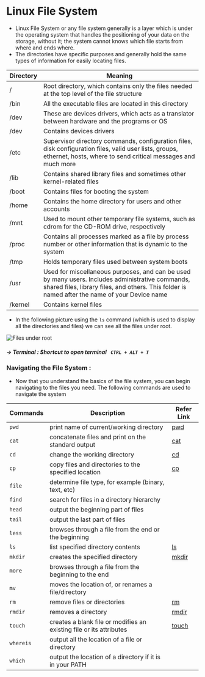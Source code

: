 # Linux File System

* Linux File System or any file system generally is a layer which is under the operating system that handles the positioning of your data on the storage, without it; the system cannot knows which file starts from where and ends where.
* The directories have specific purposes and generally hold the same types of information for easily locating files. 

| Directory | Meaning |
|--|--|
| /| Root directory, which contains only the files needed at the top level of the file structure| 
| /bin | All the executable files are located in this directory |
| /dev | These are devices drivers, which acts as a translator between hardware and the programs or OS|
| /dev | Contains devices drivers |
| /etc | Supervisor directory commands, configuration files, disk configuration files, valid user lists, groups, ethernet, hosts, where to send critical messages and much more|
| /lib | Contains shared library files and sometimes other kernel-related files |
|/boot| Contains files for booting the system|
| /home|Contains the home directory for users and other accounts|
|/mnt|Used to mount other temporary file systems, such as cdrom for the CD-ROM drive, respectively|
|/proc|Contains all processes marked as a file by process number or other information that is dynamic to the system|
|/tmp|Holds temporary files used between system boots|
|/usr|Used for miscellaneous purposes, and can be used by many users. Includes administrative commands, shared files, library files, and others. This folder is named after the name of your Device name|
|/kernel|Contains kernel files|

* In the following picture using the ```ls``` command (which is used to display all the directories and files) we can see all the files under root.

![Files under root](https://user-images.githubusercontent.com/45136496/77253553-0d6c3e00-6c81-11ea-8f61-98edb0f6c832.png)

##### -> Terminal : Shortcut to open terminal ``` CTRL + ALT + T```

### Navigating the File System : 
* Now that you understand the basics of the file system, you can begin navigating to the files you need. The following commands are used to navigate the system

|Commands|Description|Refer Link|
|--|--|--|
|```pwd```|print name of current/working directory | [pwd](https://github.com/anmolmanitripathi/Linux-Commands/blob/master/Commands/pwd.md)|
|```cat```|concatenate files and print on the standard output | [cat](https://github.com/anmolmanitripathi/Linux-Commands/blob/master/Commands/cat.md)|
|```cd```|change the working directory | [cd](https://github.com/anmolmanitripathi/Linux-Commands/blob/master/Commands/cd.md)|
|```cp```|copy files and directories to the specified location | [cp](https://github.com/anmolmanitripathi/Linux-Commands/blob/master/Commands/cp.md)|
|```file```|determine file type, for example (binary, text, etc)|
|```find```|search for files in a directory hierarchy|
|```head```|output the beginning part of files|
|```tail```|output the last part of files|
|```less```|browses through a file from the end or the beginning|	
|```ls```|list specified directory contents | [ls](https://github.com/anmolmanitripathi/Linux-Commands/blob/master/Commands/ls.md)|
|```mkdir```|creates the specified directory | [mkdir](https://github.com/anmolmanitripathi/Linux-Commands/blob/master/Commands/mkdir%20or%20rmdir.md)|
|```more```|browses through a file from the beginning to the end|
|```mv```|moves the location of, or renames a file/directory|
|```rm```|remove files or directories | [rm](https://github.com/anmolmanitripathi/Linux-Commands/blob/master/Commands/rm.md)|
|```rmdir```|removes a directory | [rmdir](https://github.com/anmolmanitripathi/Linux-Commands/blob/master/Commands/mkdir%20or%20rmdir.md)|
|```touch```|creates a blank file or modifies an existing file or its attributes | [touch](https://github.com/anmolmanitripathi/Linux-Commands/blob/master/Commands/touch.md)| 	
|```whereis```| output all the location of a file or directory|
|```which```|output the location of a directory if it is in your PATH|

